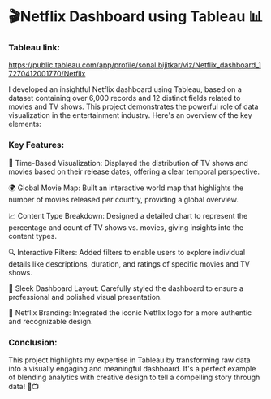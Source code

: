 # 🎬Netflix Dashboard using Tableau 📊

### Tableau link: 
https://public.tableau.com/app/profile/sonal.bijitkar/viz/Netflix_dashboard_17270412001770/Netflix

I developed an insightful Netflix dashboard using Tableau, based on a dataset containing over 6,000 records and 12 distinct fields related to movies and TV shows. This project demonstrates the powerful role of data visualization in the entertainment industry. Here's an overview of the key elements:

### Key Features:

📅 Time-Based Visualization: Displayed the distribution of TV shows and movies based on their release dates, offering a clear temporal perspective.

🌍 Global Movie Map: Built an interactive world map that highlights the number of movies released per country, providing a global overview.

📈 Content Type Breakdown: Designed a detailed chart to represent the percentage and count of TV shows vs. movies, giving insights into the content types.

🔍 Interactive Filters: Added filters to enable users to explore individual details like descriptions, duration, and ratings of specific movies and TV shows.

🎨 Sleek Dashboard Layout: Carefully styled the dashboard to ensure a professional and polished visual presentation.

🔴 Netflix Branding: Integrated the iconic Netflix logo for a more authentic and recognizable design.

### Conclusion:

This project highlights my expertise in Tableau by transforming raw data into a visually engaging and meaningful dashboard. It's a perfect example of blending analytics with creative design to tell a compelling story through data! 🌟📺
